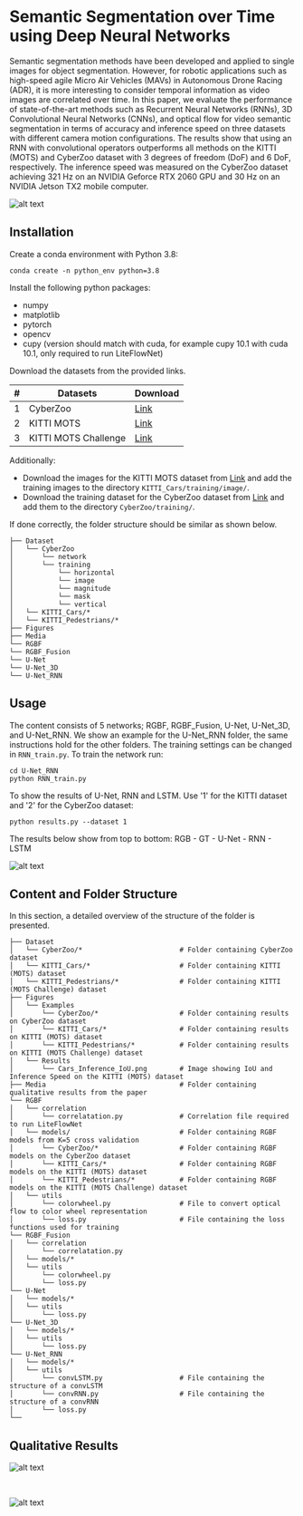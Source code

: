 # Semantic Segmentation over Time using Deep Neural Networks

Semantic segmentation methods have been developed and applied to single images for object segmentation. However, for robotic applications such as high-speed agile Micro Air Vehicles (MAVs) in Autonomous Drone Racing (ADR), it is more interesting to consider temporal information as video images are correlated over time. In this paper, we evaluate the performance of state-of-the-art methods such as Recurrent Neural Networks (RNNs), 3D Convolutional Neural Networks (CNNs), and optical flow for video semantic segmentation in terms of accuracy and inference speed on three datasets with different camera motion configurations. The results show that using an RNN with convolutional operators outperforms all methods on the KITTI (MOTS) and CyberZoo dataset with 3 degrees of freedom (DoF) and 6 DoF, respectively. The inference speed was measured on the CyberZoo dataset achieving 321 Hz on an NVIDIA Geforce RTX 2060 GPU and 30 Hz on an NVIDIA Jetson TX2 mobile computer.

![alt text](https://github.com/tommyvtran97/MAV-Segmentation/blob/master/Media/MAVRNN.png)

## Installation
Create a conda environment with Python 3.8:

```
conda create -n python_env python=3.8
```

Install the following python packages:

* numpy
* matplotlib
* pytorch
* opencv
* cupy (version should match with cuda, for example cupy 10.1 with cuda 10.1, only required to run LiteFlowNet)

Download the datasets from the provided links. 

|#|Datasets|Download|
|---|----|-----|
|1|CyberZoo|[Link](https://drive.google.com/file/d/1fSv9Jqwge47XaM-f6HYxepWwz12mQ78-/view?usp=sharing)|
|2|KITTI MOTS|[Link](https://drive.google.com/file/d/1PTn7-sze5NqKp9KPQy5uaVQI6kWsEGYh/view?usp=sharing)|
|3|KITTI MOTS Challenge|[Link](https://drive.google.com/file/d/1Q1ispTWUObIiN_NQyAVEXi_IdQC6cNrV/view?usp=sharing)|

Additionally:
* Download the images for the KITTI MOTS dataset from [Link](http://www.cvlibs.net/download.php?file=data_tracking_image_2.zip) and add the training images to the directory `KITTI_Cars/training/image/`.
* Download the training dataset for the CyberZoo dataset from [Link](https://doi.org/10.4121/19042235.v1) and add them to the directory `CyberZoo/training/`.

If done correctly, the folder structure should be similar as shown below.

```
├── Dataset
│   └── CyberZoo
│       └── network        
│       └── training
│           └── horizontal
│           └── image
│           └── magnitude
│           └── mask
│           └── vertical
│   └── KITTI_Cars/*
│   └── KITTI_Pedestrians/*  
├── Figures
├── Media                                
└── RGBF
└── RGBF_Fusion
└── U-Net
└── U-Net_3D
└── U-Net_RNN
```

## Usage 
The content consists of 5 networks; RGBF, RGBF_Fusion, U-Net, U-Net_3D, and U-Net_RNN. We show an example for the U-Net_RNN folder, the same instructions hold for the other folders. The training settings can be changed in `RNN_train.py`. To train the network run:

```
cd U-Net_RNN
python RNN_train.py
```

To show the results of U-Net, RNN and LSTM. Use '1' for the KITTI dataset and '2' for the CyberZoo dataset:

```
python results.py --dataset 1
```

The results below show from top to bottom: RGB - GT - U-Net - RNN - LSTM

![alt text](https://github.com/tommyvtran97/MAV-Segmentation/blob/master/Media/Results.png)

## Content and Folder Structure
In this section, a detailed overview of the structure of the folder is presented.

```
├── Dataset
│   └── CyberZoo/*                        # Folder containing CyberZoo dataset
│   └── KITTI_Cars/*                      # Folder containing KITTI (MOTS) dataset
│   └── KITTI_Pedestrians/*               # Folder containing KITTI (MOTS Challenge) dataset
├── Figures
│   └── Examples
│       └── CyberZoo/*                    # Folder containing results on CyberZoo dataset
│       └── KITTI_Cars/*                  # Folder containing results on KITTI (MOTS) dataset
│       └── KITTI_Pedestrians/*           # Folder containing results on KITTI (MOTS Challenge) dataset
│   └── Results
│       └── Cars_Inference_IoU.png        # Image showing IoU and Inference Speed on the KITTI (MOTS) dataset
├── Media                                 # Folder containing qualitative results from the paper
└── RGBF
│   └── correlation
│       └── correlatation.py              # Correlation file required to run LiteFlowNet
│   └── models/                           # Folder containing RGBF models from K=5 cross validation
│       └── CyberZoo/*                    # Folder containing RGBF models on the CyberZoo dataset
│       └── KITTI_Cars/*                  # Folder containing RGBF models on the KITTI (MOTS) dataset
│       └── KITTI_Pedestrians/*           # Folder containing RGBF models on the KITTI (MOTS Challenge) dataset
│   └── utils  
│       └── colorwheel.py                 # File to convert optical flow to color wheel representation
│       └── loss.py                       # File containing the loss functions used for training
└── RGBF_Fusion
│   └── correlation
│       └── correlatation.py                    
│   └── models/*
│   └── utils
│       └── colorwheel.py                      
│       └── loss.py  
└── U-Net
│   └── models/*
│   └── utils
│       └── loss.py  
└── U-Net_3D
│   └── models/*
│   └── utils
│       └── loss.py
└── U-Net_RNN
│   └── models/*
│   └── utils
│       └── convLSTM.py                   # File containing the structure of a convLSTM
│       └── convRNN.py                    # File containing the structure of a convRNN
│       └── loss.py
└── 
```

## Qualitative Results

![alt text](https://github.com/tommyvtran97/MAV-Segmentation/blob/master/Media/Cars_General_Marked_Red.png) 

&nbsp;
&nbsp;
&nbsp;

![alt text](https://github.com/tommyvtran97/MAV-Segmentation/blob/master/Media/CyberZoo_Normal_1_Marked_Red.png)


